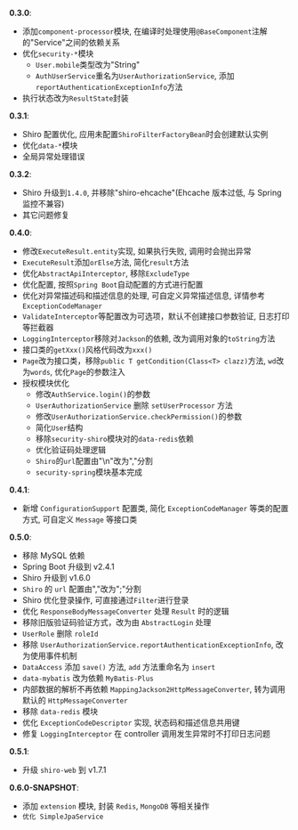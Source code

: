 **0.3.0**:

* 添加`component-processor`模块, 在编译时处理使用`@BaseComponent`注解的"Service"之间的依赖关系
* 优化`security-*`模块
  * `User.mobile`类型改为"String"
  * `AuthUserService`重名为`UserAuthorizationService`, 添加`reportAuthenticationExceptionInfo`方法
* 执行状态改为`ResultState`封装

**0.3.1**:

* Shiro 配置优化, 应用未配置`ShiroFilterFactoryBean`时会创建默认实例
* 优化`data-*`模块
* 全局异常处理错误

**0.3.2**:

* Shiro 升级到`1.4.0`, 并移除"shiro-ehcache"(Ehcache 版本过低, 与 Spring 监控不兼容)
* 其它问题修复

**0.4.0**:

* 修改`ExecuteResult.entity`实现, 如果执行失败, 调用时会抛出异常
* `ExecuteResult`添加`orElse`方法, 简化`result`方法
* 优化`AbstractApiInterceptor`, 移除`ExcludeType`
* 优化配置, 按照`Spring Boot`自动配置的方式进行配置
* 优化对异常描述码和描述信息的处理, 可自定义异常描述信息, 详情参考`ExceptionCodeManager`
* `ValidateInterceptor`等配置改为可选项，默认不创建接口参数验证, 日志打印等拦截器
* `LoggingInterceptor`移除对`Jackson`的依赖, 改为调用对象的`toString`方法
* 接口类的`getXxx()`风格代码改为`xxx()`
* `Page`改为接口类，移除`public T getCondition(Class<T> clazz)`方法, `wd`改为`words`, 优化`Page`的参数注入
* 授权模块优化
  * 修改`AuthService.login()`的参数
  * `UserAuthorizationService` 删除 `setUserProcessor` 方法
  * 修改`UserAuthorizationService.checkPermission()`的参数
  * 简化`User`结构
  * 移除`security-shiro`模块对的`data-redis`依赖
  * 优化验证码处理逻辑
  * `Shiro`的`url`配置由"\n"改为","分割
  * `security-spring`模块基本完成
  
**0.4.1**:

* 新增 `ConfigurationSupport` 配置类, 简化 `ExceptionCodeManager` 等类的配置方式, 可自定义 `Message` 等接口类

**0.5.0**:

* 移除 MySQL 依赖
* Spring Boot 升级到 v2.4.1
* Shiro 升级到 v1.6.0
* `Shiro` 的 `url` 配置由","改为";"分割
* Shiro 优化登录操作, 可直接通过`Filter`进行登录
* 优化 `ResponseBodyMessageConverter` 处理 `Result` 时的逻辑
* 移除旧版验证码验证方式，改为由 `AbstractLogin` 处理
* `UserRole` 删除 `roleId`
* 移除 `UserAuthorizationService.reportAuthenticationExceptionInfo`, 改为使用事件机制
* `DataAccess` 添加 `save()` 方法, `add` 方法重命名为 `insert`
* `data-mybatis` 改为依赖 `MyBatis-Plus`
* 内部数据的解析不再依赖 `MappingJackson2HttpMessageConverter`, 转为调用默认的 `HttpMessageConverter`
* 移除 `data-redis` 模块
* 优化 `ExceptionCodeDescriptor` 实现, 状态码和描述信息共用键
* 修复 `LoggingInterceptor` 在 controller 调用发生异常时不打印日志问题

**0.5.1**:

* 升级 `shiro-web` 到 v1.7.1

**0.6.0-SNAPSHOT**:

* 添加 `extension` 模块, 封装 `Redis`, `MongoDB` 等相关操作
* `优化 SimpleJpaService`